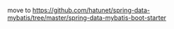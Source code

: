 move to https://github.com/hatunet/spring-data-mybatis/tree/master/spring-data-mybatis-boot-starter
